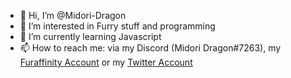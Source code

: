- 👋 Hi, I’m @Midori-Dragon
- 👀 I’m interested in Furry stuff and programming
- 🌱 I’m currently learning Javascript
- 📫 How to reach me: via my Discord (Midori Dragon#7263), my [Furaffinity Account](https://www.furaffinity.net/user/midori-dragon) or my [Twitter Account](https://twitter.com/MidoriTsume)

<!---
Midori-Dragon/Midori-Dragon is a ✨ special ✨ repository because its `README.md` (this file) appears on your GitHub profile.
You can click the Preview link to take a look at your changes.
--->
